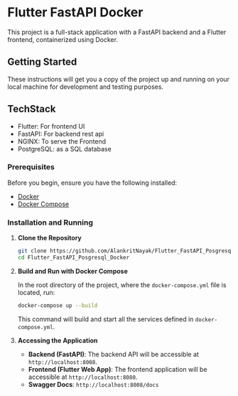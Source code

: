 # Flutter FastAPI Docker

This project is a full-stack application with a FastAPI backend and a Flutter frontend, containerized using Docker.

## Getting Started

These instructions will get you a copy of the project up and running on your local machine for development and testing purposes.

## TechStack
- Flutter: For frontend UI
- FastAPI: For backend rest api
- NGINX: To serve the Frontend
- PostgreSQL: as a SQL database


### Prerequisites

Before you begin, ensure you have the following installed:

- [Docker](https://www.docker.com/get-started)
- [Docker Compose](https://docs.docker.com/compose/install/)

### Installation and Running

1. **Clone the Repository**

    ```bash
    git clone https://github.com/AlankritNayak/Flutter_FastAPI_Posgresql_Docker.git
    cd Flutter_FastAPI_Posgresql_Docker
    ```

2. **Build and Run with Docker Compose**

    In the root directory of the project, where the `docker-compose.yml` file is located, run:

    ```bash
    docker-compose up --build
    ```

    This command will build and start all the services defined in `docker-compose.yml`.

3. **Accessing the Application**

    - **Backend (FastAPI)**: The backend API will be accessible at `http://localhost:8008`.
    - **Frontend (Flutter Web App)**: The frontend application will be accessible at `http://localhost:8080`.
    - **Swagger Docs**: `http://localhost:8008/docs`
